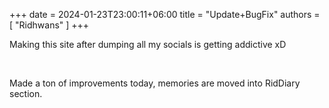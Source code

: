 +++ 
date = 2024-01-23T23:00:11+06:00
title = "Update+BugFix"
authors = [ "Ridhwans" ]
+++

Making this site after dumping all my socials is getting addictive xD

<br>

Made a ton of improvements today, memories are moved into RidDiary section.
